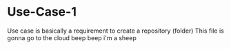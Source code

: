 # Use-Case-1
Use case is basically a requirement to create a repository (folder) 
This file is gonna go to the cloud
beep beep i'm a sheep